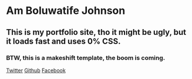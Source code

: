 # Am Boluwatife Johnson

## This is my portfolio site, tho it might be ugly, but it loads fast and uses 0% CSS.

### BTW, this is a makeshift template, the boom is coming.

[Twitter](https://twitter.com/booluw)
[Github](https://github.com/booluw)
[Facebook](https://facebook.com/johnson22john)
